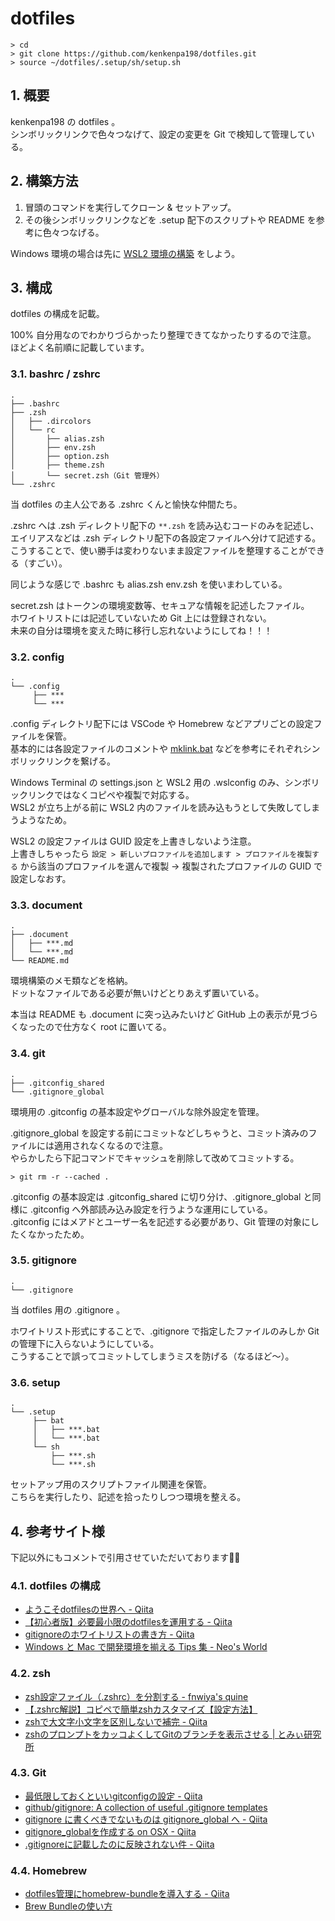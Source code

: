 <!-- omit in toc -->
# dotfiles

```shell
> cd
> git clone https://github.com/kenkenpa198/dotfiles.git
> source ~/dotfiles/.setup/sh/setup.sh
```

## 1. 概要

kenkenpa198 の dotfiles 。  
シンボリックリンクで色々つなげて、設定の変更を Git で検知して管理している。  

## 2. 構築方法

1. 冒頭のコマンドを実行してクローン & セットアップ。
2. その後シンボリックリンクなどを .setup 配下のスクリプトや README を参考に色々つなげる。

Windows 環境の場合は先に [WSL2 環境の構築](.documents/Install_WSL2.md) をしよう。  

## 3. 構成

dotfiles の構成を記載。

100% 自分用なのでわかりづらかったり整理できてなかったりするので注意。  
ほどよく名前順に記載しています。

### 3.1. bashrc / zshrc

```shell
.
├── .bashrc
├── .zsh
│   ├── .dircolors
│   └── rc
│       ├── alias.zsh
│       ├── env.zsh
│       ├── option.zsh
│       ├── theme.zsh
│       └── secret.zsh（Git 管理外）
└── .zshrc
```

当 dotfiles の主人公である .zshrc くんと愉快な仲間たち。  

.zshrc へは .zsh ディレクトリ配下の `**.zsh` を読み込むコードのみを記述し、エイリアスなどは .zsh ディレクトリ配下の各設定ファイルへ分けて記述する。  
こうすることで、使い勝手は変わりないまま設定ファイルを整理することができる（すごい）。

同じような感じで .bashrc も alias.zsh env.zsh を使いまわしている。

secret.zsh はトークンの環境変数等、セキュアな情報を記述したファイル。  
ホワイトリストには記述していないため Git 上には登録されない。  
未来の自分は環境を変えた時に移行し忘れないようにしてね！！！

### 3.2. config

```shell
.
└── .config
     ├── ***
     └── ***
```

.config ディレクトリ配下には VSCode や Homebrew などアプリごとの設定ファイルを保管。  
基本的には各設定ファイルのコメントや [mklink.bat](.setup/bat/mklink.bat) などを参考にそれぞれシンボリックリンクを繋げる。

Windows Terminal の settings.json と WSL2 用の .wslconfig のみ、シンボリックリンクではなくコピペや複製で対応する。  
WSL2 が立ち上がる前に WSL2 内のファイルを読み込もうとして失敗してしまうようなため。

WSL2 の設定ファイルは GUID 設定を上書きしないよう注意。  
上書きしちゃったら `設定 > 新しいプロファイルを追加します > プロファイルを複製する` から該当のプロファイルを選んで複製 → 複製されたプロファイルの GUID で設定しなおす。

### 3.3. document

```shell
.
├── .document
│   ├── ***.md
│   └── ***.md
└── README.md
```

環境構築のメモ類などを格納。  
ドットなファイルである必要が無いけどとりあえず置いている。

本当は README も .document に突っ込みたいけど GitHub 上の表示が見づらくなったので仕方なく root に置いてる。

### 3.4. git

```shell
.
├── .gitconfig_shared
└── .gitignore_global
```

環境用の .gitconfig の基本設定やグローバルな除外設定を管理。

.gitignore_global を設定する前にコミットなどしちゃうと、コミット済みのファイルには適用されなくなるので注意。  
やらかしたら下記コマンドでキャッシュを削除して改めてコミットする。

```shell
> git rm -r --cached .
```

.gitconfig の基本設定は .gitconfig_shared に切り分け、.gitignore_global と同様に .gitconfig へ外部読み込み設定を行うような運用にしている。  
.gitconfig にはメアドとユーザー名を記述する必要があり、Git 管理の対象にしたくなかったため。

### 3.5. gitignore

```shell
.
└── .gitignore
```

当 dotfiles 用の .gitignore 。  

ホワイトリスト形式にすることで、.gitignore で指定したファイルのみしか Git の管理下に入らないようにしている。  
こうすることで誤ってコミットしてしまうミスを防げる（なるほど～）。

### 3.6. setup

```shell
.
└── .setup
     ├── bat
     │   ├── ***.bat
     │   └── ***.bat
     └── sh
         ├── ***.sh
         └── ***.sh
```

セットアップ用のスクリプトファイル関連を保管。  
こちらを実行したり、記述を拾ったりしつつ環境を整える。

## 4. 参考サイト様

下記以外にもコメントで引用させていただいております🙇‍♂️

### 4.1. dotfiles の構成

- [ようこそdotfilesの世界へ - Qiita](https://qiita.com/yutakatay/items/c6c7584d9795799ee164)
- [【初心者版】必要最小限のdotfilesを運用する - Qiita](https://qiita.com/ganariya/items/d9adffc6535dfca6784b)
- [gitignoreのホワイトリストの書き方 - Qiita](https://qiita.com/sventouz/items/574bd67c7e43fff10546)
- [Windows と Mac で開発環境を揃える Tips 集 - Neo's World](https://neos21.net/tech/windows-mac-environment.html)

### 4.2. zsh

- [zsh設定ファイル（.zshrc）を分割する - fnwiya's quine](http://fnwiya.hatenablog.com/entry/2015/11/03/191902)
- [【.zshrc解説】コピペで簡単zshカスタマイズ【設定方法】](https://suwaru.tokyo/【-zshrc解説】コピペで簡単zshカスタマイズ【設定方法/)
- [zshで大文字小文字を区別しないで補完 - Qiita](https://qiita.com/kenta4327/items/8faaa83f6a5bf595a4bc)
- [zshのプロンプトをカッコよくしてGitのブランチを表示させる | とみぃ研究所](https://tomiylab.com/2020/03/prompt/)

### 4.3. Git

- [最低限しておくといいgitconfigの設定 - Qiita](https://qiita.com/hayamofu/items/d8103e789196bcd8b489)
- [github/gitignore: A collection of useful .gitignore templates](https://github.com/github/gitignore)
- [gitignore に書くべきでないものは gitignore_global へ - Qiita](https://qiita.com/elzup/items/4c92a2abdab56db3fb4e)
- [gitignore_globalを作成する on OSX - Qiita](https://qiita.com/pira/items/dd67077c5b414c8eb59d)
- [.gitignoreに記載したのに反映されない件 - Qiita](https://qiita.com/fuwamaki/items/3ed021163e50beab7154)

### 4.4. Homebrew

- [dotfiles管理にhomebrew-bundleを導入する - Qiita](https://qiita.com/so-heee/items/351f0ea4e79196754e52)
- [Brew Bundleの使い方](https://gist.github.com/yoshimana/43b9205ddedad0ad65f2dee00c6f4261)
